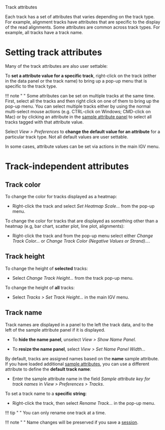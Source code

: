 
<!---
The page title should not go in the menu
-->
<p class="page-title"> Track attributes </p>


Each track has a set of attributes that varies depending on the track type. For example, alignment tracks have attributes that are specific to the display of the read alignments. Some attributes are common across track types. For example, all tracks have a track name.

# Setting track attributes
Many of the track attributes are also user settable: 

To **set a attribute value for a specific track**, right-click on the track (either in the data panel or the track name) to bring up a pop-up menu that is specific to the track type.

!!! note " "
    Some attributes can be set on multiple tracks at the same time. First, select all the tracks and then right click on one of them to bring up the pop-up menu. You can select multiple tracks either by using the normal multi-select mouse actions (e.g. CTRL-click on Windows; CMD-click on Mac) or by clicking an attribute in the [sample attribute panel](../sample_attributes.md) to select all tracks tagged with that attribute value.
   
Select *View > Preferences* to **change the default value for an attribute** for a particular track type. Not all default values are user settable.

In some cases, attribute values can be set via actions in the main IGV menu.


# Track-independent attributes

## Track color

To change the color for tracks displayed as a heatmap:

*   Right-click the track and select _Set Heatmap Scale..._ from the pop-up menu.

To change the color for tracks that are displayed as something other than a heatmap (e.g, bar chart, scatter plot, line plot, alignments):

*   Right-click the track and from the pop-up menu select either _Change Track Color..._ or _Change Track Color (Negative Values or Strand)..._.

## Track height

To change the height of **selected** tracks:

*   Select _Change Track Height..._ from the track pop-up menu.

To change the height of **all** tracks:

*   Select _Tracks > Set Track Height..._ in the main IGV menu.

## Track name

Track names are displayed in a panel to the left the track data, and to the left of the sample attribute panel if it is displayed.

* To **hide the name panel**, unselect *View > Show Name Panel*.

* To **resize the name panel**, select *View > Set Name Panel Width...*

By default, tracks are assigned names based on the **name** sample attribute. If you have loaded additional [sample attributes](../sample_attributes.md), you can use a different attribute to define the **default track name**:

*   Enter the sample attribute name in the field *Sample attribute key for track names* in *View > Preferences > Tracks*.

To set a track name to a **specific string**:

*   Right-click the track, then select _Rename Track..._ in the pop-up menu.

!!! tip " "
    You can only rename one track at a time. 
    
!!! note " " 
    Name changes will be preserved if you save a [session](../../sessions).
    










